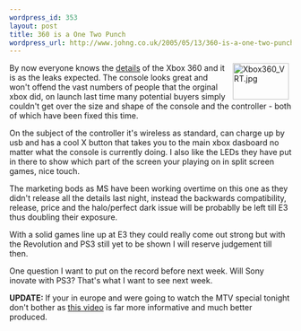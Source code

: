 ```yaml
--- 
wordpress_id: 353
layout: post
title: 360 is a One Two Punch
wordpress_url: http://www.johng.co.uk/2005/05/13/360-is-a-one-two-punch/
---
```

<p><img width="100" vspace="0" hspace="5" height="65" border="0" align="right" title="Xbox360_VRT.jpg" alt="Xbox360_VRT.jpg" src="http://www.johng.co.uk/wp-content/images/Xbox360_VRT.jpg" />By now everyone knows the <a href="http://news.bbc.co.uk/1/hi/technology/4541961.stm" target="_self">details</a> of the Xbox 360 and it is as the leaks expected. The console looks great and won't offend the vast numbers of people that the orginal xbox did, on launch last time many potential buyers simply couldn't get over the size and shape of the console and the controller - both of which have been fixed this time.</p><p>On the subject of the controller it's wireless as standard, can charge up by usb and has a cool X button that takes you to the main xbox dasboard no matter what the console is currently doing. I also like the LEDs they have put in there to show which part of the screen your playing on in split screen games, nice touch.</p><p>The marketing bods as MS have been working overtime on this one as they didn't release all the details last night, instead the backwards compatibility, release, price and the halo/perfect dark issue will be probablly be left till E3 thus doubling their exposure.</p><p>With a solid games line up at E3 they could really come out strong but with the Revolution and PS3 still yet to be shown I will reserve judgement till then.</p><p>One question I want to put on the record before next week. Will Sony inovate with PS3? That's what I want to see next week.</p><p><strong>UPDATE: </strong>If your in europe and were going to watch the MTV special tonight don't bother as <a href="http://msxb.wmod.llnwd.net/a274/o2/ourcolony/TheColony_v1_750k.wmv" target="_self">this video</a> is far more informative and much better produced.<br /> </p>
